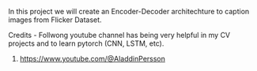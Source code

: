 In this project we will create an Encoder-Decoder architechture to caption images from Flicker Dataset.

Credits - 
Follwong youtube channel has being very helpful in my CV projects and to learn pytorch (CNN, LSTM, etc). 
1. https://www.youtube.com/@AladdinPersson
